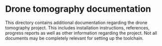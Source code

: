 # Drone tomography documentation

This directory contains additional documentation regarding the drone tomography 
project. This includes installation instructions, references, progress reports 
as well as other information regarding the project. Not all documents may be 
completely relevant for setting up the toolchain.
